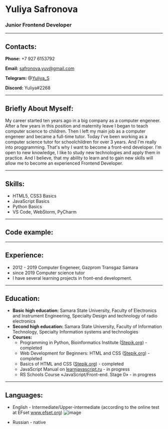 # Yuliya Safronova
### Junior Frontend Developer
---
## Contacts:
**Phone:** +7 927 6153792

**Email:** safronova.yuv@gmail.com

**Telegram:** @[Yuliya_S](https://t.me/Yulia_Safronova)

**Discord:** Yuliya#2268

---
## Briefly About Myself:


My career started ten years ago in a big company as a computer engeneer. After a few years in this  position and maternity leave 
I began to teach computer science to children. Then I left my main job as a computer engeneer and became a  full-time tutor.
Today I've been working as a computer science tutor for schoolchildren for over 3 years.
And I'm really into proggramming. That's why I want to become a front-end developer. 
I'm open to new knowledge, I like to study new technologies and apply them in practice. 
And I believe, that my ability to learn and to gain new skills will allow me to become an experienced Frontend Developer.


---
## Skills:
 * HTML5, CSS3 Basics
 * JavaScript Basics
 * Python Basics
 * VS Code, WebStorm, PyCharm


---
## Code example:


---
## Experience:
* 2012 - 2019 Computer Engeneer, Gazprom Transgaz Samara
* since 2019 Computer science tutor
* I have several learning projects in front-end development.

---
## Education:

* **Basic high education:** Samara State University, Faculty of Electronics and Instrument Engineering, Specialty Design and technology of radio electronics
* **Second high education:** Samara State University, Faculty of Information Technology, Specialty Information systems and technologies
* **Courses:** 
    * Programming in Python, Bioinformatics Institute ([Stepik.org](stepik.org)) - completed
    * Web Development for Beginners: HTML and CSS ([Stepik.org](stepik.org))  - completed
    * Basics of HTML and CSS ([Stepik.org](stepik.org))  - completed
    * JavaScript Manual on [learnjavascript.ru](learnjavascript.ru) - in progress
    * RS Schools Course «JavaScript/Front-end. Stage 0» - in progress

---
## Languages:

* English - Intermediate/Upper-intermediate (according to the online test at EFset www.efset.org)
![image](https://user-images.githubusercontent.com/61112281/171990609-fd35dc0b-8dfc-424a-9889-07489971a8ed.png)


* Russian - native

